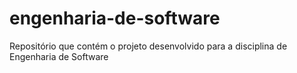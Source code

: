 # engenharia-de-software
Repositório que contém o projeto desenvolvido para a disciplina de Engenharia de Software
